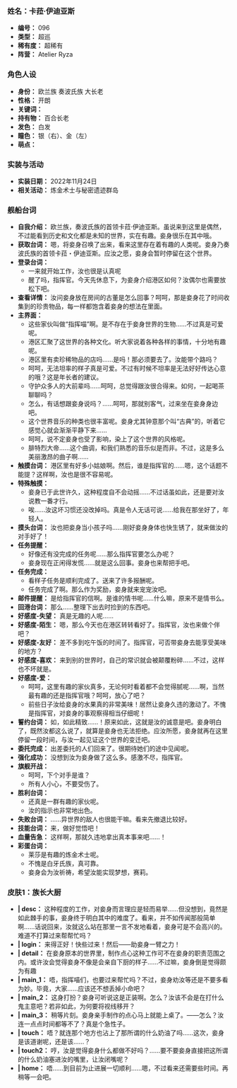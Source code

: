 ### 姓名：卡菈·伊迪亚斯
* **编号：** 096
* **类型：** 超巡
* **稀有度：** 超稀有
* **阵营：** Atelier Ryza


### 角色人设
* **身份：** 欧兰族 奏波氏族 大长老
* **性格：** 开朗
* **关键词：** 
* **持有物：** 百合长老
* **发色：** 白发
* **瞳色：** 银（右）、金（左）
* **萌点：** 


### 实装与活动
* **实装日期：** 2022年11月24日
* **相关活动：** 炼金术士与秘密遗迹群岛


### 舰船台词
* **自我介绍：** 欧兰族，奏波氏族的首领卡菈·伊迪亚斯。虽说来到这里是偶然，不过能看到历史和文化都是未知的世界，实在有趣。妾身很乐在其中哦。
* **获取台词：** 嗯，将妾身召唤了出来，看来这里存在着有趣的人类呢。妾身乃奏波氏族的首领卡菈・伊迪亚斯。应汝之愿，妾身会暂时停留在这个世界。
* **登录台词：**
  * 一来就开始工作，汝也很是认真呢
  * 醒了吗，指挥官。今天先休息下，为妾身介绍港区如何？汝偶尔也需要放松下吧。
* **查看详情：** 汝问妾身放在房间的古董是怎么回事？呵呵，那是妾身花了时间收集到的珍贵物品，每一样都饱含着妾身的想法在里面。
* **主界面：**
  * 这些家伙叫做“指挥喵”啊。是不存在于妾身世界的生物……不过真是可爱呢。
  * 港区汇聚了这世界的各种文化。听大家说着各种各样的事情，十分地有趣呢。
  * 港区里有卖珍稀物品的店吗……是吗！那必须要去了。汝能带个路吗？
  * 呵呵，无法坦率的样子真是可爱。不过有时候不坦率是无法好好传达心意的哦？这是年长者的建议。
  * 守护众多人的大前辈吗……呵呵，总觉得跟汝很合得来。如何，一起喝茶聊聊吗？
  * 怎么，有话想跟妾身说吗？……呵呵，那就别客气，过来坐在妾身身边吧。
  * 这个世界音乐的种类也很丰富呢。妾身尤其钟意那个叫“古典”的，听着它感觉心就会渐渐平静下来……
  * 呵呵，说不定妾身也受了影响，染上了这个世界的风格呢。
  * 腓特烈大帝……这个曲调，和我们熟悉的音乐似是而非。不过，这是多么美丽激昂的曲子啊……
* **触摸台词：** 港区里有好多小姑娘啊。然后，谁是指挥官的……嗯，这个话题不能提？这样啊，汝也是很不容易呢。
* **特殊触摸：**
  * 妾身已于此世许久，这种程度自不会动摇……不过话虽如此，还是要对汝说教一番才行。
  * 唉……汝这坏习惯还没改掉吗。真是令人无话可说……给我在那坐好了，年轻人。
* **摸头台词：** 汝也把妾身当小孩子吗……刚好妾身身体也快生锈了，就来做汝的对手好了！
* **任务提醒：**
  * 好像还有没完成的任务呢……那么指挥官要怎么办呢？
  * 妾身现在正闲得发慌……就是这么回事。妾身也来帮把手吧。
* **任务完成：**
  * 看样子任务是顺利完成了。送来了许多报酬呢。
  * 任务完成了啊。那么作为奖励，妾身就来宠宠汝吧。
* **邮件提醒：** 是给指挥官的信啊。是谁的情书呢……什么嘛，原来不是情书么。
* **回港台词：** 那么……整理下出去时捡到的东西吧。
* **好感度-失望：** 真是无趣的人呢……
* **好感度-陌生：** 嗯，那么今天也在港区转转看好了。指挥官，汝也来做个伴吧？
* **好感度-友好：** 差不多到吃午饭的时间了。指挥官，可否带妾身去能享受美味的地方？
* **好感度-喜欢：** 来到别的世界时，自己的常识就会被颠覆粉碎……不过，这样也不坏就是。
* **好感度-爱：**
  * 呵呵，这里有趣的家伙真多，无论何时看着都不会觉得腻呢……啊，当然最有趣的还是指挥官哦？呵呵，放心了吧？
  * 前些日子汝给妾身的水果真的非常美味！居然让妾身久违的激动了。不愧是指挥官，对妾身的事观察得相当仔细呢！
* **誓约台词：** 如，如此精致……！原来如此，这就是汝的诚意是吧。妾身明白了，既然汝都这么说了，就算是妾身也无法拒绝。应汝所愿，妾身就再在这里停留一段时间，与汝一起见证这个世界的变迁吧。
* **委托完成：** 出差委托的人们回来了。很期待她们的途中见闻呢。
* **强化成功：** 没想到汝为妾身做了这么多。感激不尽，指挥官。
* **旗舰开战：**
  * 呵呵，下个对手是谁？
  * 所有人小心，不要受伤了。
* **胜利台词：**
  * 还真是一群有趣的家伙呢。
  * 汝的指示也非常地出色。
* **失败台词：** ……异世界的敌人也很能干嘛。看来先撤退比较好。
* **技能台词：** 来，做好觉悟吧！
* **血量告急：** 这样啊，那就久违地拿出真本事来吧……！
* **彩蛋台词：**
  * 莱莎是有趣的炼金术士呢。
  * 不愧是白牙氏族，真可靠。
  * 妾身会为汝祈祷，希望汝能实现梦想，赛莉。


### 皮肤1：族长大厨
* **| desc：** 这种程度的工作，对妾身而言理应是轻而易举……但没想到，竟然是如此棘手的事，妾身终于明白其中的难度了。看来，并不如传闻那般简单啊……话说回来，汝就这么站在那里一言不发地看着，妾身可是不会高兴的。难道不打算过来帮帮忙吗？
* **| login：** 来得正好！快些过来！然后——助妾身一臂之力！
* **| detail：** 在妾身原本的世界里，制作点心这种工作可不在妾身的职责范围之内。或许汝会觉得妾身不像是会亲自下厨的样子……不过嘛，妾身倒是觉得颇为有趣
* **| main_1：** 唔，指挥喵们，也要过来帮忙吗？不过，妾身劝汝等还是不要多看为妙。毕竟，大家……应该还不想丢掉小命吧？
* **| main_2：** 这身打扮？妾身可听说这是正装啊。怎么？汝该不会是在打什么鬼主意吧？若非如此，为何要将视线移开？
* **| main_3：** 稍等片刻。妾身亲手制作的点心马上就能上桌了。——怎么？汝连一点点时间都等不了？真是个急性子。
* **| touch：** 唔？就连那个地方也沾上了那所谓的什么奶油了吗……这次，妾身是该道谢呢，还是该……？
* **| touch2：** 哼，汝是觉得妾身什么都做不好吗？……要不要妾身直接把这所谓的什么奶油塞进汝的嘴里，让汝闭嘴呢？
* **| home：** 唔……到目前为止进展一切顺利……嗯，不过看来还需要些时间。再稍等一会吧。
